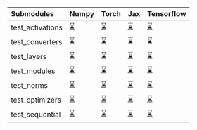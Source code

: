 | Submodules       | Numpy                                                                                                                           | Torch                                                                                                                           | Jax                                                                                                                             | Tensorflow                                                                                                                      |
|:-----------------|:--------------------------------------------------------------------------------------------------------------------------------|:--------------------------------------------------------------------------------------------------------------------------------|:--------------------------------------------------------------------------------------------------------------------------------|:--------------------------------------------------------------------------------------------------------------------------------|
| test_activations | <a href="https://github.com/unifyai/ivy/runs/8064529355?check_suite_focus=true" rel="noopener noreferrer" target="_blank">⌛</a> | <a href="https://github.com/unifyai/ivy/runs/8064530000?check_suite_focus=true" rel="noopener noreferrer" target="_blank">⌛</a> | <a href="https://github.com/unifyai/ivy/runs/8064530541?check_suite_focus=true" rel="noopener noreferrer" target="_blank">⌛</a> | <a href="https://github.com/unifyai/ivy/runs/8064531043?check_suite_focus=true" rel="noopener noreferrer" target="_blank">⌛</a> |
| test_converters  | <a href="https://github.com/unifyai/ivy/runs/8064529438?check_suite_focus=true" rel="noopener noreferrer" target="_blank">⌛</a> | <a href="https://github.com/unifyai/ivy/runs/8064530078?check_suite_focus=true" rel="noopener noreferrer" target="_blank">⌛</a> | <a href="https://github.com/unifyai/ivy/runs/8064530600?check_suite_focus=true" rel="noopener noreferrer" target="_blank">⌛</a> | <a href="https://github.com/unifyai/ivy/runs/8064531122?check_suite_focus=true" rel="noopener noreferrer" target="_blank">⌛</a> |
| test_layers      | <a href="https://github.com/unifyai/ivy/runs/8064529536?check_suite_focus=true" rel="noopener noreferrer" target="_blank">⌛</a> | <a href="https://github.com/unifyai/ivy/runs/8064530191?check_suite_focus=true" rel="noopener noreferrer" target="_blank">⌛</a> | <a href="https://github.com/unifyai/ivy/runs/8064530686?check_suite_focus=true" rel="noopener noreferrer" target="_blank">⌛</a> | <a href="https://github.com/unifyai/ivy/runs/8064531208?check_suite_focus=true" rel="noopener noreferrer" target="_blank">⌛</a> |
| test_modules     | <a href="https://github.com/unifyai/ivy/runs/8064529618?check_suite_focus=true" rel="noopener noreferrer" target="_blank">⌛</a> | <a href="https://github.com/unifyai/ivy/runs/8064530260?check_suite_focus=true" rel="noopener noreferrer" target="_blank">⌛</a> | <a href="https://github.com/unifyai/ivy/runs/8064530751?check_suite_focus=true" rel="noopener noreferrer" target="_blank">⌛</a> | <a href="https://github.com/unifyai/ivy/runs/8064531282?check_suite_focus=true" rel="noopener noreferrer" target="_blank">⌛</a> |
| test_norms       | <a href="https://github.com/unifyai/ivy/runs/8064529706?check_suite_focus=true" rel="noopener noreferrer" target="_blank">⌛</a> | <a href="https://github.com/unifyai/ivy/runs/8064530349?check_suite_focus=true" rel="noopener noreferrer" target="_blank">⌛</a> | <a href="https://github.com/unifyai/ivy/runs/8064530822?check_suite_focus=true" rel="noopener noreferrer" target="_blank">⌛</a> | <a href="https://github.com/unifyai/ivy/runs/8064531352?check_suite_focus=true" rel="noopener noreferrer" target="_blank">⌛</a> |
| test_optimizers  | <a href="https://github.com/unifyai/ivy/runs/8064529788?check_suite_focus=true" rel="noopener noreferrer" target="_blank">⌛</a> | <a href="https://github.com/unifyai/ivy/runs/8064530427?check_suite_focus=true" rel="noopener noreferrer" target="_blank">⌛</a> | <a href="https://github.com/unifyai/ivy/runs/8064530905?check_suite_focus=true" rel="noopener noreferrer" target="_blank">⌛</a> | <a href="https://github.com/unifyai/ivy/runs/8064531428?check_suite_focus=true" rel="noopener noreferrer" target="_blank">⌛</a> |
| test_sequential  | <a href="https://github.com/unifyai/ivy/runs/8064529917?check_suite_focus=true" rel="noopener noreferrer" target="_blank">⌛</a> | <a href="https://github.com/unifyai/ivy/runs/8064530490?check_suite_focus=true" rel="noopener noreferrer" target="_blank">⌛</a> | <a href="https://github.com/unifyai/ivy/runs/8064530978?check_suite_focus=true" rel="noopener noreferrer" target="_blank">⌛</a> | <a href="https://github.com/unifyai/ivy/runs/8064531504?check_suite_focus=true" rel="noopener noreferrer" target="_blank">⌛</a> |